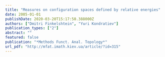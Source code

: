 ```yaml
---
title: "Measures on configuration spaces defined by relative energies"
date: 2005-01-01
publishDate: 2020-03-20T15:17:50.388000Z
authors: ["Dmitri Finkelshtein", "Yuri Kondratiev"]
publication_types: ["2"]
abstract: ""
featured: false
publication: "*Methods Funct. Anal. Topology*"
url_pdf: "http://mfat.imath.kiev.ua/article/?id=315"
---
```



